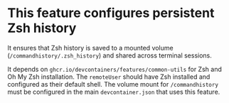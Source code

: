 # This feature configures persistent Zsh history

It ensures that Zsh history is saved to a mounted volume (`/commandhistory/.zsh_history`)
and shared across terminal sessions.

It depends on `ghcr.io/devcontainers/features/common-utils` for Zsh and Oh My Zsh installation.
The `remoteUser` should have Zsh installed and configured as their default shell.
The volume mount for `/commandhistory` must be configured in the main `devcontainer.json` that uses this feature.
